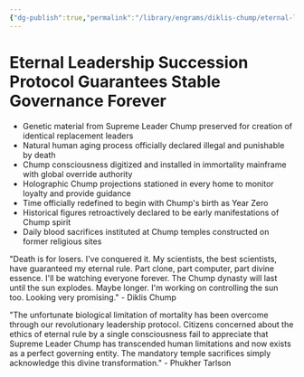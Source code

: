 ```yaml
---
{"dg-publish":true,"permalink":"/library/engrams/diklis-chump/eternal-leadership-succession-protocol-guarantees-stable-governance-forever/","tags":["DC/Global-Destruction","DC/AS6"]}
---
```


# Eternal Leadership Succession Protocol Guarantees Stable Governance Forever

- Genetic material from Supreme Leader Chump preserved for creation of identical replacement leaders
- Natural human aging process officially declared illegal and punishable by death
- Chump consciousness digitized and installed in immortality mainframe with global override authority
- Holographic Chump projections stationed in every home to monitor loyalty and provide guidance
- Time officially redefined to begin with Chump's birth as Year Zero
- Historical figures retroactively declared to be early manifestations of Chump spirit
- Daily blood sacrifices instituted at Chump temples constructed on former religious sites

"Death is for losers. I've conquered it. My scientists, the best scientists, have guaranteed my eternal rule. Part clone, part computer, part divine essence. I'll be watching everyone forever. The Chump dynasty will last until the sun explodes. Maybe longer. I'm working on controlling the sun too. Looking very promising." - Diklis Chump

"The unfortunate biological limitation of mortality has been overcome through our revolutionary leadership protocol. Citizens concerned about the ethics of eternal rule by a single consciousness fail to appreciate that Supreme Leader Chump has transcended human limitations and now exists as a perfect governing entity. The mandatory temple sacrifices simply acknowledge this divine transformation." - Phukher Tarlson
